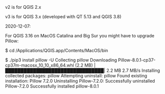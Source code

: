 v2 is for QGIS 2.x

v3 is for QGIS 3.x (developed with QT 5.13 and QGIS 3.8)


2020-12-07:

For QGIS 3.16 on MacOS Catalina and Big Sur you might have to upgrade Pillow:

$ cd /Applications/QGIS.app/Contents/MacOS/bin

$ ./pip3 install pillow -U
Collecting pillow
  Downloading Pillow-8.0.1-cp37-cp37m-macosx_10_10_x86_64.whl (2.2 MB)
     |████████████████████████████████| 2.2 MB 2.7 MB/s
Installing collected packages: pillow
  Attempting uninstall: pillow
    Found existing installation: Pillow 7.2.0
    Uninstalling Pillow-7.2.0:
      Successfully uninstalled Pillow-7.2.0
Successfully installed pillow-8.0.1